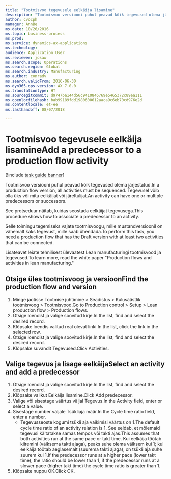 ```yaml
--- 
title: "Tootmisvoo tegevusele eelkäija lisamine"
description: "Tootmisvoo versiooni puhul peavad kõik tegevused olema järjestatud."
author: cvocph
manager: AnnBe
ms.date: 10/26/2016
ms.topic: business-process
ms.prod: 
ms.service: dynamics-ax-applications
ms.technology: 
audience: Application User
ms.reviewer: josaw
ms.search.scope: Operations
ms.search.region: Global
ms.search.industry: Manufacturing
ms.author: conradv
ms.search.validFrom: 2016-06-30
ms.dyn365.ops.version: AX 7.0.0
ms.translationtype: HT
ms.sourcegitcommit: d9747ba144d56c9410846769e5465372c89ea111
ms.openlocfilehash: bab99189fdd1980600612aaca9c6eb70cd976e2d
ms.contentlocale: et-ee
ms.lasthandoff: 08/07/2018

---
```

# <a name="add-a-predecessor-to-a-production-flow-activity"></a><span data-ttu-id="73ef9-103">Tootmisvoo tegevusele eelkäija lisamine</span><span class="sxs-lookup"><span data-stu-id="73ef9-103">Add a predecessor to a production flow activity</span></span>

[!include [task guide banner](../../includes/task-guide-banner.md)]

<span data-ttu-id="73ef9-104">Tootmisvoo versiooni puhul peavad kõik tegevused olema järjestatud.</span><span class="sxs-lookup"><span data-stu-id="73ef9-104">In a production flow version, all activities must be sequenced.</span></span> <span data-ttu-id="73ef9-105">Tegevusel võib olla üks või mitu eelkäijat või järeltulijat.</span><span class="sxs-lookup"><span data-stu-id="73ef9-105">An activity can have one or multiple predecessors or successors.</span></span> 

<span data-ttu-id="73ef9-106">See protseduur näitab, kuidas seostada eelkäijat tegevusega.</span><span class="sxs-lookup"><span data-stu-id="73ef9-106">This procedure shows how to associate a predecessor to an activity.</span></span> 

<span data-ttu-id="73ef9-107">Selle toimingu tegemiseks vajate tootmisvoogu, mille mustandversioonil on vähemalt kaks tegevust, mille saab ühendada.</span><span class="sxs-lookup"><span data-stu-id="73ef9-107">To perform this task, you need a production flow that has the Draft version with at least two activities that can be connected.</span></span> 

<span data-ttu-id="73ef9-108">Lisateavet leiate tehnilisest ülevaatest Lean manufacturingi tootmisvood ja tegevused.</span><span class="sxs-lookup"><span data-stu-id="73ef9-108">To learn more, read the white paper "Production flows and activities in lean manufacturing."</span></span>


## <a name="find-the-production-flow-and-version"></a><span data-ttu-id="73ef9-109">Otsige üles tootmisvoog ja versioon</span><span class="sxs-lookup"><span data-stu-id="73ef9-109">Find the production flow and version</span></span>
1. <span data-ttu-id="73ef9-110">Minge jaotisse Tootmise juhtimine > Seadistus > Kulusäästlik tootmisvoog > Tootmisvood.</span><span class="sxs-lookup"><span data-stu-id="73ef9-110">Go to Production control > Setup > Lean production flow > Production flows.</span></span>
2. <span data-ttu-id="73ef9-111">Otsige loendist ja valige soovitud kirje.</span><span class="sxs-lookup"><span data-stu-id="73ef9-111">In the list, find and select the desired record.</span></span>
3. <span data-ttu-id="73ef9-112">Klõpsake loendis valitud real olevat linki.</span><span class="sxs-lookup"><span data-stu-id="73ef9-112">In the list, click the link in the selected row.</span></span>
4. <span data-ttu-id="73ef9-113">Otsige loendist ja valige soovitud kirje.</span><span class="sxs-lookup"><span data-stu-id="73ef9-113">In the list, find and select the desired record.</span></span>
5. <span data-ttu-id="73ef9-114">Klõpsake suvandit Tegevused.</span><span class="sxs-lookup"><span data-stu-id="73ef9-114">Click Activities.</span></span>

## <a name="select-an-activity-and-add-a-predecessor"></a><span data-ttu-id="73ef9-115">Valige tegevus ja lisage eelkäija</span><span class="sxs-lookup"><span data-stu-id="73ef9-115">Select an activity and add a predecessor</span></span>
1. <span data-ttu-id="73ef9-116">Otsige loendist ja valige soovitud kirje.</span><span class="sxs-lookup"><span data-stu-id="73ef9-116">In the list, find and select the desired record.</span></span>
2. <span data-ttu-id="73ef9-117">Klõpsake valikut Eelkäija lisamine.</span><span class="sxs-lookup"><span data-stu-id="73ef9-117">Click Add predecessor.</span></span>
3. <span data-ttu-id="73ef9-118">Valige või sisestage väärtus väljal Tegevus.</span><span class="sxs-lookup"><span data-stu-id="73ef9-118">In the Activity field, enter or select a value.</span></span>
4. <span data-ttu-id="73ef9-119">Sisestage number väljale Tsükliaja määr.</span><span class="sxs-lookup"><span data-stu-id="73ef9-119">In the Cycle time ratio field, enter a number.</span></span>
    * <span data-ttu-id="73ef9-120">Tegevusseoste kogumi tsükli aja vaikimisi väärtus on 1.</span><span class="sxs-lookup"><span data-stu-id="73ef9-120">The default cycle time ratio of an activity relation is 1.</span></span> <span data-ttu-id="73ef9-121">See eeldab, et mõlemaid tegevusi käitatakse samas tempos või takti ajas.</span><span class="sxs-lookup"><span data-stu-id="73ef9-121">This assumes that both activities run at the same pace or takt time.</span></span> <span data-ttu-id="73ef9-122">Kui eelkäija töötab kiiremini (väiksema takti ajaga), peaks suhe olema väiksem kui 1; kui eelkäija töötab aeglasemalt (suurema takti ajaga), on tsükli aja suhe suurem kui 1.</span><span class="sxs-lookup"><span data-stu-id="73ef9-122">If the predecessor runs at a higher pace (lower takt time), the ratio should be lower than 1, if the predecessor runs at a slower pace (higher takt time) the cycle time ratio is greater than 1.</span></span>  
5. <span data-ttu-id="73ef9-123">Klõpsake nuppu OK.</span><span class="sxs-lookup"><span data-stu-id="73ef9-123">Click OK.</span></span>



